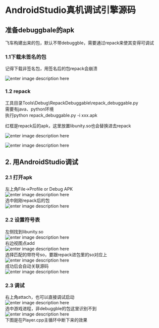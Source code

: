 # AndroidStudio真机调试引擎源码

## 准备debuggbale的apk <a id="1-%E5%87%86%E5%A4%87debuggbale%E7%9A%84apk"></a>

飞车构建出来的包，默认不带debuggble，需要通过repack来使其变得可调试

### 1.1下载未签名的包 <a id="11%E4%B8%8B%E8%BD%BD%E6%9C%AA%E7%AD%BE%E5%90%8D%E7%9A%84%E5%8C%85"></a>

记得下载非签名包，用签名后的包repack会崩溃  


![enter image description here](https://iwiki.woa.com/download/attachments/858657766/image-1625818698534.png?version=1&modificationDate=1625818698543&api=v2)

### 1.2 repack <a id="12-repack"></a>

工具目录Tools\Debug\RepackDebuggable\repack\_debuggable.py  
需要有java、python环境  
执行python repack\_debuggable.py -i xxx.apk  
  
红框是repack后的apk，这里放置libunity.so也会替换进去repack  


![enter image description here](https://iwiki.woa.com/download/attachments/858657766/image-1625818619719.png?version=1&modificationDate=1625818619748&api=v2)

![enter image description here](https://iwiki.woa.com/download/attachments/858657766/image-1625818406681.png?version=1&modificationDate=1625818406705&api=v2)

## 2. 用AndroidStudio调试 <a id="2-%E7%94%A8androidstudio%E8%B0%83%E8%AF%95"></a>

### 2.1 打开apk <a id="21-%E6%89%93%E5%BC%80apk"></a>

左上角File-&gt;Profile or Debug APK  
![enter image description here](https://iwiki.woa.com/download/attachments/858657766/image-1625818994502.png?version=1&modificationDate=1625818994563&api=v2)  
选中刚刚repack后的包  
![enter image description here](https://iwiki.woa.com/download/attachments/858657766/image-1625819010626.png?version=1&modificationDate=1625819010646&api=v2)

### 2.2 设置符号表 <a id="22-%E8%AE%BE%E7%BD%AE%E7%AC%A6%E5%8F%B7%E8%A1%A8"></a>

左侧找到libunity.so  
![enter image description here](https://iwiki.woa.com/download/attachments/858657766/image-1625819104792.png?version=1&modificationDate=1625819104801&api=v2)  
右边视图点add  
![enter image description here](https://iwiki.woa.com/download/attachments/858657766/image-1625819129436.png?version=1&modificationDate=1625819129442&api=v2)  
选择匹配的带符号so，要跟repack进包里的so对应上  
![enter image description here](https://iwiki.woa.com/download/attachments/858657766/image-1625819199107.png?version=1&modificationDate=1625819199120&api=v2)  
成功后会自动关联源码  
![enter image description here](https://iwiki.woa.com/download/attachments/858657766/image-1625819625993.png?version=1&modificationDate=1625819626003&api=v2)

### 2.3 调试 <a id="23-%E8%B0%83%E8%AF%95"></a>

右上角attach，也可以直接调试启动  
![enter image description here](https://iwiki.woa.com/download/attachments/858657766/image-1625819282034.png?version=1&modificationDate=1625819282060&api=v2)  
选中游戏进程，非debuggble的包这里识别不到  
![enter image description here](https://iwiki.woa.com/download/attachments/858657766/image-1625819293199.png?version=1&modificationDate=1625819293212&api=v2)  
下图是在Player.cpp主循环中断下来的效果  


